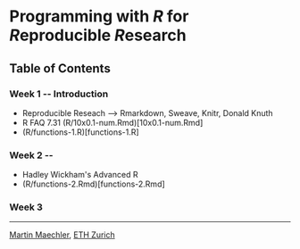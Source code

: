 # Programming with *R* for *R*eproducible *R*esearch

## Table of Contents

### Week 1 -- Introduction
 - Reproducible Reseach -->  Rmarkdown, Sweave, Knitr, Donald Knuth
 - R FAQ 7.31
 	(R/10x0.1-num.Rmd)[10x0.1-num.Rmd]
 -	(R/functions-1.R)[functions-1.R]

### Week 2 --
 - Hadley Wickham's  Advanced R
 - (R/functions-2.Rmd)[functions-2.Rmd]


### Week 3

---
[Martin Maechler](https://stat.ethz.ch/~maechler), [ETH Zurich](https://www.ethz.ch.)




